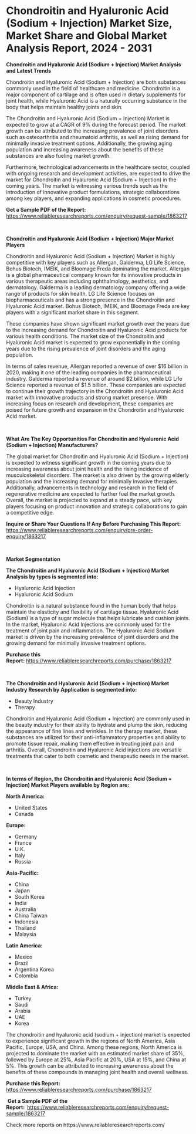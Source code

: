 <p><h1>Chondroitin and Hyaluronic Acid (Sodium + Injection) Market Size, Market Share and Global Market Analysis Report, 2024 - 2031</h1></p><p><strong>Chondroitin and Hyaluronic Acid (Sodium + Injection) Market Analysis and Latest Trends</strong></p>
<p><p>Chondroitin and Hyaluronic Acid (Sodium + Injection) are both substances commonly used in the field of healthcare and medicine. Chondroitin is a major component of cartilage and is often used in dietary supplements for joint health, while Hyaluronic Acid is a naturally occurring substance in the body that helps maintain healthy joints and skin.</p><p>The Chondroitin and Hyaluronic Acid (Sodium + Injection) Market is expected to grow at a CAGR of 9% during the forecast period. The market growth can be attributed to the increasing prevalence of joint disorders such as osteoarthritis and rheumatoid arthritis, as well as rising demand for minimally invasive treatment options. Additionally, the growing aging population and increasing awareness about the benefits of these substances are also fueling market growth.</p><p>Furthermore, technological advancements in the healthcare sector, coupled with ongoing research and development activities, are expected to drive the market for Chondroitin and Hyaluronic Acid (Sodium + Injection) in the coming years. The market is witnessing various trends such as the introduction of innovative product formulations, strategic collaborations among key players, and expanding applications in cosmetic procedures.</p></p>
<p><strong>Get a Sample PDF of the Report:&nbsp;</strong> <a href="https://www.reliableresearchreports.com/enquiry/request-sample/1863217">https://www.reliableresearchreports.com/enquiry/request-sample/1863217</a></p>
<p>&nbsp;</p>
<p><strong>Chondroitin and Hyaluronic Acid (Sodium + Injection) Major Market Players</strong></p>
<p><p>Chondroitin and Hyaluronic Acid (Sodium + Injection) Market is highly competitive with key players such as Allergan, Galderma, LG Life Science, Bohus Biotech, IMEIK, and Bloomage Freda dominating the market. Allergan is a global pharmaceutical company known for its innovative products in various therapeutic areas including ophthalmology, aesthetics, and dermatology. Galderma is a leading dermatology company offering a wide range of products for skin health. LG Life Science focuses on biopharmaceuticals and has a strong presence in the Chondroitin and Hyaluronic Acid market. Bohus Biotech, IMEIK, and Bloomage Freda are key players with a significant market share in this segment.</p><p>These companies have shown significant market growth over the years due to the increasing demand for Chondroitin and Hyaluronic Acid products for various health conditions. The market size of the Chondroitin and Hyaluronic Acid market is expected to grow exponentially in the coming years due to the rising prevalence of joint disorders and the aging population.</p><p>In terms of sales revenue, Allergan reported a revenue of over $16 billion in 2020, making it one of the leading companies in the pharmaceutical industry. Galderma reported a revenue of around $2 billion, while LG Life Science reported a revenue of $1.5 billion. These companies are expected to continue their growth trajectory in the Chondroitin and Hyaluronic Acid market with innovative products and strong market presence. With increasing focus on research and development, these companies are poised for future growth and expansion in the Chondroitin and Hyaluronic Acid market.</p></p>
<p>&nbsp;</p>
<p><strong>What Are The Key Opportunities For Chondroitin and Hyaluronic Acid (Sodium + Injection) Manufacturers?</strong></p>
<p><p>The global market for Chondroitin and Hyaluronic Acid (Sodium + Injection) is expected to witness significant growth in the coming years due to increasing awareness about joint health and the rising incidence of musculoskeletal disorders. The market is also driven by the growing elderly population and the increasing demand for minimally invasive therapies. Additionally, advancements in technology and research in the field of regenerative medicine are expected to further fuel the market growth. Overall, the market is projected to expand at a steady pace, with key players focusing on product innovation and strategic collaborations to gain a competitive edge.</p></p>
<p><strong>Inquire or Share Your Questions If Any Before Purchasing This Report:</strong> <a href="https://www.reliableresearchreports.com/enquiry/pre-order-enquiry/1863217">https://www.reliableresearchreports.com/enquiry/pre-order-enquiry/1863217</a></p>
<p>&nbsp;</p>
<p><strong>Market Segmentation</strong></p>
<p><strong>The Chondroitin and Hyaluronic Acid (Sodium + Injection) Market Analysis by types is segmented into:</strong></p>
<p><ul><li>Hyaluronic Acid Injection</li><li>Hyaluronic Acid Sodium</li></ul></p>
<p><p>Chondroitin is a natural substance found in the human body that helps maintain the elasticity and flexibility of cartilage tissue. Hyaluronic Acid (Sodium) is a type of sugar molecule that helps lubricate and cushion joints. In the market, Hyaluronic Acid Injections are commonly used for the treatment of joint pain and inflammation. The Hyaluronic Acid Sodium market is driven by the increasing prevalence of joint disorders and the growing demand for minimally invasive treatment options.</p></p>
<p><strong>Purchase this Report:&nbsp;</strong><a href="https://www.reliableresearchreports.com/purchase/1863217">https://www.reliableresearchreports.com/purchase/1863217</a></p>
<p>&nbsp;</p>
<p><strong>The Chondroitin and Hyaluronic Acid (Sodium + Injection) Market Industry Research by Application is segmented into:</strong></p>
<p><ul><li>Beauty Industry</li><li>Therapy</li></ul></p>
<p><p>Chondroitin and Hyaluronic Acid (Sodium + Injection) are commonly used in the beauty industry for their ability to hydrate and plump the skin, reducing the appearance of fine lines and wrinkles. In the therapy market, these substances are utilized for their anti-inflammatory properties and ability to promote tissue repair, making them effective in treating joint pain and arthritis. Overall, Chondroitin and Hyaluronic Acid injections are versatile treatments that cater to both cosmetic and therapeutic needs in the market.</p></p>
<p>&nbsp;</p>
<p><strong>In terms of Region, the Chondroitin and Hyaluronic Acid (Sodium + Injection) Market Players available by Region are:</strong></p>
<p>
    <p> <strong> North America: </strong>
        <ul>
            <li>United States</li>
            <li>Canada</li>
        </ul>
        </p> 
    <p> <strong> Europe: </strong>
        <ul>
            <li>Germany</li>
            <li>France</li>
            <li>U.K.</li>
            <li>Italy</li>
            <li>Russia</li>
        </ul>
        </p> 
    <p> <strong> Asia-Pacific: </strong>
        <ul>
            <li>China</li>
            <li>Japan</li>
            <li>South Korea</li>
            <li>India</li>
            <li>Australia</li>
            <li>China Taiwan</li>
            <li>Indonesia</li>
            <li>Thailand</li>
            <li>Malaysia</li>
        </ul>
        </p> 
    <p> <strong> Latin America: </strong>
        <ul>
            <li>Mexico</li>
            <li>Brazil</li>
            <li>Argentina Korea</li>
            <li>Colombia</li>
        </ul>
        </p> 
    <p> <strong> Middle East & Africa: </strong>
        <ul>
            <li>Turkey</li>
            <li>Saudi</li>
            <li>Arabia</li>
            <li>UAE</li>
            <li>Korea</li>
        </ul>
    </p>
    </p>
<p><p>The chondroitin and hyaluronic acid (sodium + injection) market is expected to experience significant growth in the regions of North America, Asia Pacific, Europe, USA, and China. Among these regions, North America is projected to dominate the market with an estimated market share of 35%, followed by Europe at 25%, Asia Pacific at 20%, USA at 15%, and China at 5%. This growth can be attributed to increasing awareness about the benefits of these compounds in managing joint health and overall wellness.</p></p>
<p><strong>Purchase this Report: </strong><a href="https://www.reliableresearchreports.com/purchase/1863217">https://www.reliableresearchreports.com/purchase/1863217</a></p>
<p>&nbsp;<strong>Get a Sample PDF of the Report:&nbsp;&nbsp;</strong><a href="https://www.reliableresearchreports.com/enquiry/request-sample/1863217">https://www.reliableresearchreports.com/enquiry/request-sample/1863217</a></p>
<p><strong></strong></p>
<p>Check more reports on https://www.reliableresearchreports.com/</p>